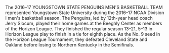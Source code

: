 The 2016–17 YOUNGSTOWN STATE PENGUINS MEN'S BASKETBALL TEAM represented Youngstown State University during the 2016–17 NCAA Division I men's basketball season. The Penguins, led by 12th-year head coach Jerry Slocum, played their home games at the Beeghly Center as members of the Horizon League. They finished the regular season 13–21, 5–13 in Horizon League play to finish in a tie for eighth place. As the No. 9 seed in the Horizon League Tournament, they defeated Cleveland State and Oakland before losing to Northern Kentucky in the Semifinals.
